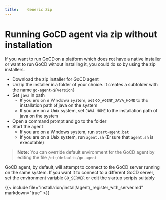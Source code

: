 ```yaml
---
title:    Generic Zip
---
```


# Running GoCD agent via zip without installation

If you want to run GoCD on a platform which does not have a native installer or want to run GoCD without installing it, you could do so by using the zip installers.

-   Download the zip installer for GoCD agent
-   Unzip the installer in a folder of your choice. It creates a subfolder with the name ```go-agent-${version}```
-   Set ```java``` in path
    -   If you are on a Windows system, set ```GO_AGENT_JAVA_HOME``` to the installation path of java on the system
    -   If you are on a Unix system, set ```JAVA_HOME``` to the installation path of java on the system
-   Open a command prompt and go to the folder
-   Start the agent
    -   If you are on a Windows system, run ```start-agent.bat```
    -   If you are on a Unix system, run ```agent.sh```  (Ensure that ```agent.sh``` is executable)

> **Note:** You can override default environment for the GoCD agent by editing the file ```/etc/defaults/go-agent```

GoCD agent, by default, will attempt to connect to the GoCD server running on the same system. If you want it to connect to a different GoCD server, set the environment variable ```GO_SERVER``` or edit the startup scripts suitably

{{< include file="installation/install/agent/_register_with_server.md" markdown="true" >}}

